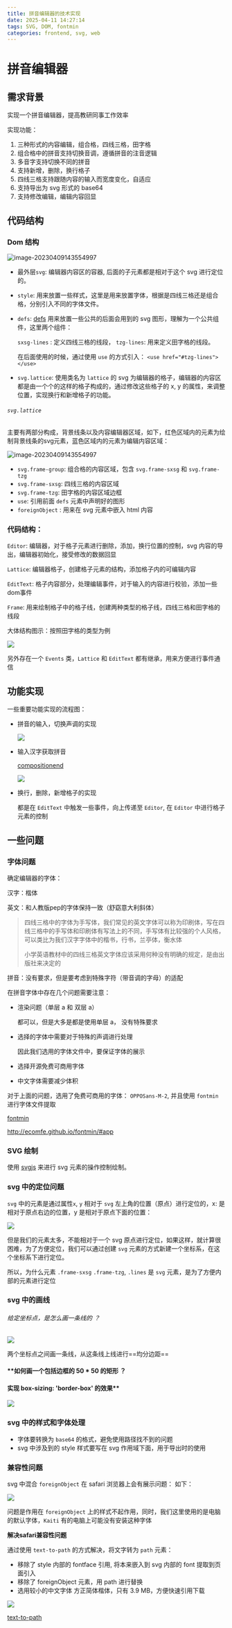```yaml
---
title: 拼音编辑器的技术实现
date: 2025-04-11 14:27:14
tags: SVG, DOM, fontmin
categories: frontend, svg, web
---
```


# 拼音编辑器

## 需求背景

实现一个拼音编辑器，提高教研同事工作效率

实现功能：

1. 三种形式的内容编辑，组合格，四线三格，田字格
2. 组合格中的拼音支持切换音调，遵循拼音的注音逻辑
3. 多音字支持切换不同的拼音
4. 支持新增，删除，换行格子
5. 四线三格支持跟随内容的输入而宽度变化，自适应
6.  支持导出为 svg 形式的 base64
7. 支持修改编辑，编辑内容回显

## 代码结构

### Dom 结构

![image-20230409143554997](拼音编辑器的技术实现/image-20230409141357370.png)


-  最外层`svg`: 编辑器内容区的容器, 后面的子元素都是相对于这个 svg 进行定位的。

- `style`: 用来放置一些样式，这里是用来放置字体，根据是四线三格还是组合格，分别引入不同的字体文件。

- `defs`:  [defs](https://developer.mozilla.org/en-US/docs/Web/SVG/Element/defs) 用来放置一些公共的后面会用到的 svg 图形，理解为一个公共组件，这里两个组件：

  `sxsg-lines` : 定义四线三格的线段， `tzg-lines`: 用来定义田字格的线段。

  在后面使用的时候，通过使用 `use` 的方式引入： `<use href="#tzg-lines"></use>`

- `svg.lattice`: 使用类名为 `lattice` 的 svg 为编辑器的格子，编辑器的内容区都是由一个个的这样的格子构成的，通过修改这些格子的 x, y 的属性，来调整位置，实现换行和新增格子的功能。

###### `svg.lattice`

主要有两部分构成，背景线条以及内容编辑器区域，如下，红色区域内的元素为绘制背景线条的svg元素，蓝色区域内的元素为编辑内容区域：

![image-20230409143554997](拼音编辑器的技术实现/image-20230409143554997.png)

- `svg.frame-group`: 组合格的内容区域，包含 `svg.frame-sxsg` 和 `svg.frame-tzg`
- `svg.frame-sxsg`: 四线三格的内容区域
- `svg.frame-tzg`: 田字格的内容区域边框
- `use`: 引用前面 `defs` 元素中声明好的图形
- `foreignObject`  :  用来在 svg 元素中嵌入 html 内容



### 代码结构：

`Editor`: 编辑器，对于格子元素进行删除，添加，换行位置的控制，svg 内容的导出，编辑器初始化，接受修改的数据回显

`Lattice`: 编辑器格子，创建格子元素的结构，添加格子内的可编辑内容

`EditText`: 格子内容部分，处理编辑事件，对于输入的内容进行校验，添加一些dom事件

`Frame`: 用来绘制格子中的格子线，创建两种类型的格子线，四线三格和田字格的线段

大体结构图示：按照田字格的类型为例

![](拼音编辑器的技术实现/结构图.svg)

另外存在一个 `Events` 类，`Lattice` 和 `EditText` 都有继承，用来方便进行事件通信

## 功能实现

一些重要功能实现的流程图：

* 拼音的输入，切换声调的实现

  ![](拼音编辑器的技术实现/拼音声调.svg)



* 输入汉字获取拼音

  [compositionend](https://developer.mozilla.org/en-US/docs/Web/API/Element/compositionend_event)

  ![](拼音编辑器的技术实现/输入汉字获取拼音.svg)

  

* 换行，删除，新增格子的实现

  都是在 `EditText` 中触发一些事件，向上传递至 `Editor`, 在 `Editor` 中进行格子元素的控制

  
## 一些问题

### 字体问题

确定编辑器的字体：

汉字：楷体

英文：和人教版pep的字体保持一致（舒窈意大利斜体）

> 四线三格中的字体为手写体，我们常见的英文字体可以称为印刷体，写在四线三格中的手写体和印刷体有写法上的不同，手写体有比较强的个人风格，可以类比为我们汉字字体中的楷书，行书，兰亭体，衡水体
>
> 小学英语教材中的四线三格英文字体应该采用何种没有明确的规定，是由出版社来决定的

拼音：没有要求，但是要考虑到特殊字符（带音调的字母）的适配

在拼音字体中存在几个问题需要注意：

* 渲染问题（单层 a 和 双层 a）

  都可以，但是大多是都是使用单层 a， 没有特殊要求

* 选择的字体中需要对于特殊的声调进行处理
   
   因此我们选用的字体文件中，要保证字体的展示

* 选择开源免费可商用字体

* 中文字体需要减少体积

对于上面的问题，选用了免费可商用的字体： `OPPOSans-M-2`, 并且使用 `fontmin` 进行字体文件提取

[fontmin](https://github.com/ecomfe/fontmin)

http://ecomfe.github.io/fontmin/#app

### SVG 绘制

使用 [svgjs](https://svgjs.dev/docs/3.0/) 来进行 svg 元素的操作控制绘制。

### svg 中的定位问题

`svg` 中的元素是通过属性`x`, `y` 相对于 `svg` 左上角的位置（原点）进行定位的，x: 是相对于原点右边的位置，y 是相对于原点下面的位置：

![](拼音编辑器的技术实现/2.png)

但是我们的元素太多，不能相对于一个 svg 原点进行定位，如果这样，就计算很困难，为了方便定位，我们可以通过创建 `svg` 元素的方式新建一个坐标系，在这个坐标系下进行定位。

所以，为什么元素 `.frame-sxsg` `.frame-tzg`, `.lines` 是 `svg` 元素，是为了方便内部的元素进行定位

### svg 中的画线

######  给定坐标点，是怎么画一条线的 ？

![](拼音编辑器的技术实现/3.png)

两个坐标点之间画一条线，从这条线上线进行==均分边距==

 #### **如何画一个包括边框的 50 * 50 的矩形 ？
 #### 实现 box-sizing: 'border-box' 的效果**

![](拼音编辑器的技术实现/4.png)

### svg 中的样式和字体处理

* 字体要转换为 `base64` 的格式，避免使用路径找不到的问题
* svg 中涉及到的 style 样式要写在 svg 作用域下面，用于导出时的使用

### 兼容性问题

svg 中混合 `foreignObject` 在 safari 浏览器上会有展示问题：
如下：

![](拼音编辑器的技术实现/pase-1.png)

问题是作用在 `foreignObject`  上的样式不起作用，同时，我们这里使用的是电脑的默认字体，`Kaiti`  有的电脑上可能没有安装这种字体






**解决safari兼容性问题**

通过使用  `text-to-path` 的方式解决，将文字转为 `path` 元素：

* 移除了 style 内部的 fontface 引用,  将本来嵌入到 svg 内部的 font 提取到页面引入
* 移除了 foreignObject  元素，用 path  进行替换
* 选用较小的中文字体 方正简体楷体，只有 3.9 MB，方便快速引用下载

![](拼音编辑器的技术实现/pase-2.png)

[text-to-path ](https://github.com/shrhdk/text-to-svg)

